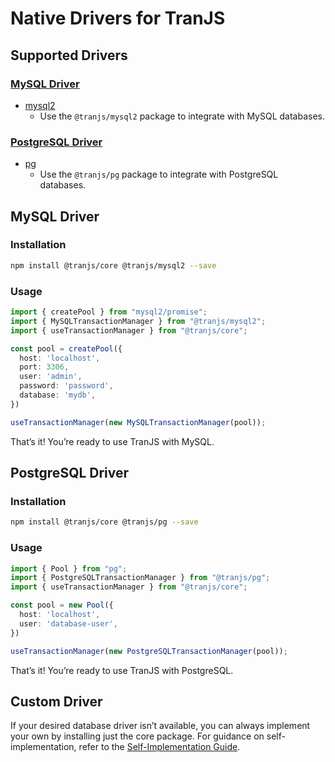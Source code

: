 # Native Drivers for TranJS

## Supported Drivers

### [MySQL Driver](#MySQL-Driver)
- [mysql2](https://npmjs.com/package/mysql2)
    - Use the `@tranjs/mysql2` package to integrate with MySQL databases.

### [PostgreSQL Driver](#PostgreSQL-Driver)
- [pg](https://npmjs.com/package/pg)
    - Use the `@tranjs/pg` package to integrate with PostgreSQL databases.

## MySQL Driver

### Installation

```bash
npm install @tranjs/core @tranjs/mysql2 --save
```

### Usage

```typescript
import { createPool } from "mysql2/promise";
import { MySQLTransactionManager } from "@tranjs/mysql2";
import { useTransactionManager } from "@tranjs/core";

const pool = createPool({
  host: 'localhost',
  port: 3306,
  user: 'admin',
  password: 'password',
  database: 'mydb',
})

useTransactionManager(new MySQLTransactionManager(pool));
```

That’s it! You’re ready to use TranJS with MySQL.

## PostgreSQL Driver

### Installation

```bash
npm install @tranjs/core @tranjs/pg --save
```

### Usage

```typescript
import { Pool } from "pg";
import { PostgreSQLTransactionManager } from "@tranjs/pg";
import { useTransactionManager } from "@tranjs/core";

const pool = new Pool({
  host: 'localhost',
  user: 'database-user',
})

useTransactionManager(new PostgreSQLTransactionManager(pool));
```

That’s it! You’re ready to use TranJS with PostgreSQL.

## Custom Driver

If your desired database driver isn’t available, you can always implement your own by installing just the core package. 
For guidance on self-implementation, refer to the [Self-Implementation Guide](/docs/self-implement-guide.md).